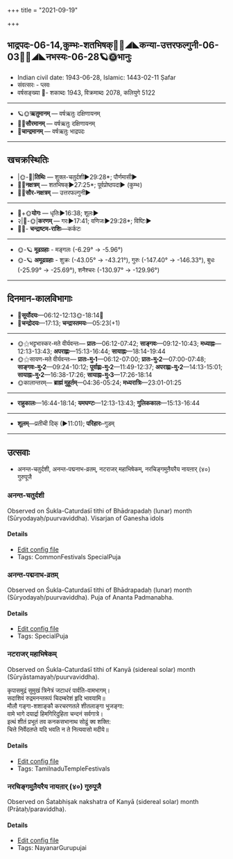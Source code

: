 +++
title = "2021-09-19"

+++
## भाद्रपदः-06-14,कुम्भः-शतभिषक्🌛🌌◢◣कन्या-उत्तरफल्गुनी-06-03🌌🌞◢◣नभस्यः-06-28🪐🌞भानुः
- Indian civil date: 1943-06-28, Islamic: 1443-02-11 Ṣafar
- संवत्सरः - प्लवः
- वर्षसङ्ख्या 🌛- शकाब्दः 1943, विक्रमाब्दः 2078, कलियुगे 5122
___________________
- 🪐🌞**ऋतुमानम्** — वर्षऋतुः दक्षिणायनम्
- 🌌🌞**सौरमानम्** — वर्षऋतुः दक्षिणायनम्
- 🌛**चान्द्रमानम्** — वर्षऋतुः भाद्रपदः
___________________


## खचक्रस्थितिः
- |🌞-🌛|**तिथिः** — शुक्ल-चतुर्दशी►29:28*; पौर्णमासी►  
- 🌌🌛**नक्षत्रम्** — शतभिषक्►27:25*; पूर्वप्रोष्ठपदा► (कुम्भः)  
- 🌌🌞**सौर-नक्षत्रम्** — उत्तरफल्गुनी►  
___________________
- 🌛+🌞**योगः** — धृतिः►16:38; शूलः►  
- २|🌛-🌞|**करणम्** — गरः►17:41; वणिजः►29:28*; विष्टिः►  
- 🌌🌛- **चन्द्राष्टम-राशिः**—कर्कटः  
___________________
- 🌞-🪐 **मूढग्रहाः** - मङ्गलः (-6.29° → -5.96°)
- 🌞-🪐 **अमूढग्रहाः** - शुक्रः (-43.05° → -43.21°), गुरुः (-147.40° → -146.33°), बुधः (-25.99° → -25.69°), शनैश्चरः (-130.97° → -129.96°)
___________________


## दिनमान-कालविभागाः
- 🌅**सूर्योदयः**—06:12-12:13🌞️-18:14🌇  
- 🌛**चन्द्रोदयः**—17:13; **चन्द्रास्तमयः**—05:23(+1)  
___________________
- 🌞⚝भट्टभास्कर-मते वीर्यवन्तः— **प्रातः**—06:12-07:42; **साङ्गवः**—09:12-10:43; **मध्याह्नः**—12:13-13:43; **अपराह्णः**—15:13-16:44; **सायाह्नः**—18:14-19:44  
- 🌞⚝सायण-मते वीर्यवन्तः— **प्रातः-मु॰1**—06:12-07:00; **प्रातः-मु॰2**—07:00-07:48; **साङ्गवः-मु॰2**—09:24-10:12; **पूर्वाह्णः-मु॰2**—11:49-12:37; **अपराह्णः-मु॰2**—14:13-15:01; **सायाह्नः-मु॰2**—16:38-17:26; **सायाह्नः-मु॰3**—17:26-18:14  
- 🌞कालान्तरम्— **ब्राह्मं मुहूर्तम्**—04:36-05:24; **मध्यरात्रिः**—23:01-01:25  
___________________
- **राहुकालः**—16:44-18:14; **यमघण्टः**—12:13-13:43; **गुलिककालः**—15:13-16:44  
___________________
- **शूलम्**—प्रतीची दिक् (►11:01); **परिहारः**–गुडम्  
___________________

## उत्सवाः
- अनन्त-चतुर्दशी, अनन्त-पद्मनाभ-व्रतम्, नटराजर् महाभिषेकम्, नरचिङ्गमुऩैयरैय नायऩार् (४०) गुरुपूजै
### अनन्त-चतुर्दशी

Observed on Śukla-Caturdaśī tithi of Bhādrapadaḥ (lunar) month (Sūryodayaḥ/puurvaviddha). Visarjan of Ganesha idols

#### Details
- [Edit config file](https://github.com/jyotisham/adyatithi/tree/master/general/lunar_month/tithi/06/14/ananta-caturdazI.toml)
- Tags: CommonFestivals SpecialPuja


### अनन्त-पद्मनाभ-व्रतम्

Observed on Śukla-Caturdaśī tithi of Bhādrapadaḥ (lunar) month (Sūryodayaḥ/puurvaviddha). Puja of Ananta Padmanabha.

#### Details
- [Edit config file](https://github.com/jyotisham/adyatithi/tree/master/devatA/vaiShNava/lunar_month/tithi/06/14/ananta-padmanAbha-vratam.toml)
- Tags: SpecialPuja


### नटराजर् महाभिषेकम्

Observed on Śukla-Caturdaśī tithi of Kanyā (sidereal solar) month (Sūryāstamayaḥ/puurvaviddha). 

कृपासमुद्रं सुमुखं त्रिनेत्रं जटाधरं पार्वति-वामभागम्।  
सदाशिवं रुद्रमनन्तरूपं चिदम्बरेशं हृदि भावयामि॥  
मौलौ गङ्गा-शशाङ्कौ करचरणतले शीतलाङ्गा भुजङ्गा:  
वामे भागे दयार्द्रा हिमगिरिदुहिता चन्दनं सर्वगात्रे।  
इत्थं शीतं प्रभूतं तव कनकसभानाथ सोढुं क्व शक्ति:  
चित्ते निर्वेदतप्ते यदि भवति न ते नित्यवासो मदीये॥  




#### Details
- [Edit config file](https://github.com/jyotisham/adyatithi/tree/master/temples/Tamil/sidereal_solar_month/tithi/06/14/naTarAjar%20mahAbhiSEkam~3.toml)
- Tags: TamilnaduTempleFestivals


### नरचिङ्गमुऩैयरैय नायऩार् (४०) गुरुपूजै

Observed on Śatabhiṣak nakshatra of Kanyā (sidereal solar) month (Prātaḥ/paraviddha). 

#### Details
- [Edit config file](https://github.com/jyotisham/adyatithi/tree/master/mahApuruSha/nAyanAr/sidereal_solar_month/nakshatra/06/24/naraciGgamun2aiyaraiya%20nAyan2Ar%20%2840%29%20gurupUjai.toml)
- Tags: NayanarGurupujai



